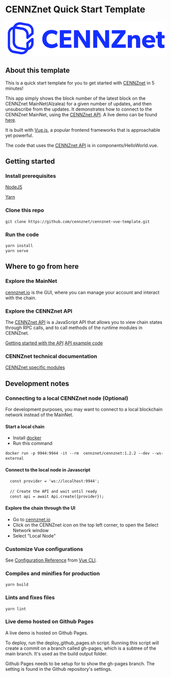 # CENNZnet Quick Start Template

![CENNZnet logo](./src/assets/logo.png)

## About this template
This is a quick start template for you to get started with [CENNZnet](https://cennz.net/) in 5 minutes!

This app simply shows the block number of the latest block on the CENNZnet MainNet(Alzalea) for a given number of updates, and then unsubscribe from the updates. It demonstrates how to connect to the CENNZnet MainNet, using the [CENNZnet API](https://github.com/cennznet/api.js). A live demo can be found [here](https://cennznet.js.org/cennznet-vue-template/).

It is built with [Vue.js](https://vuejs.org/), a popular frontend frameworks that is approachable yet powerful.

The code that uses the [CENNZnet API](https://github.com/cennznet/api.js) is in components/HelloWorld.vue.


## Getting started

### Install prerequisites

[NodeJS](https://nodejs.org/en/)

[Yarn](https://classic.yarnpkg.com/en/)

### Clone this repo
```
git clone https://github.com/cennznet/cennznet-vue-template.git
```
### Run the code
```
yarn install
yarn serve
```

## Where to go from here

### Explore the MainNet
[cennznet.io](https://cennznet.io/#/landing) is the GUI, where you can manage your account and interact with the chain.

### Explore the CENNZnet API
The [CENNZnet API](https://github.com/cennznet/api.js) is a JavaScript API that allows you to view chain states through RPC calls, and to call methods of the runtime modules in CENNZnet.

[Getting started with the API](https://github.com/cennznet/api.js/blob/develop/docs/GET_STARTED.md)
[API example code](https://github.com/cennznet/api.js/tree/develop/docs/examples)

### CENNZnet technical documentation
[CENNZnet specific modules](https://github.com/cennznet/api.js/tree/develop/docs/cennznet)

## Development notes

### Connecting to a local CENNZnet node (Optional)

For development purposes, you may want to connect to a local blockchain network instead of the MainNet.

#### Start a local chain
* Install [docker](https://www.docker.com/get-started)
* Run this command
```
docker run -p 9944:9944 -it --rm  cennznet/cennznet:1.2.2 --dev --ws-external
```

#### Connect to the local node in Javascript
```
  const provider = 'ws://localhost:9944';

  // Create the API and wait until ready
  const api = await Api.create({provider});
```

#### Explore the chain through the UI
* Go to [cennznet.io](https://cennznet.io/#/landing) 
* Click on the CENNZnet icon on the top left corner, to open the Select Network window
* Select "Local Node"


### Customize Vue configurations
See [Configuration Reference](https://cli.vuejs.org/config/) from [Vue CLI](https://cli.vuejs.org/).

### Compiles and minifies for production
```
yarn build
```

### Lints and fixes files
```
yarn lint
```

### Live demo hosted on Github Pages

A live demo is hosted on Github Pages.

To deploy, run the deploy_github_pages.sh script.
Running this script will create a commit on a branch called gh-pages, which is a subtree of the main branch. It's used as the build output folder.

Github Pages needs to be setup for to show the gh-pages branch. The setting is found in the Github repository's settings.
